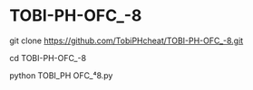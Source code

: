 # TOBI-PH-OFC_-8

git clone https://github.com/TobiPHcheat/TOBI-PH-OFC_-8.git

cd TOBI-PH-OFC_-8

python TOBI_PH OFC_⁴8.py

